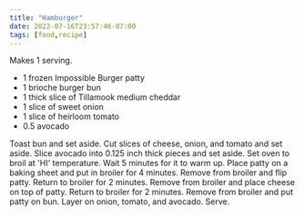 ```yaml
---
title: "Hamburger"
date: 2022-07-16T23:57:46-07:00
tags: [food,recipe]
---
```

Makes 1 serving.

* 1 frozen Impossible Burger patty
* 1 brioche burger bun
* 1 thick slice of Tillamook medium cheddar
* 1 slice of sweet onion
* 1 slice of heirloom tomato
* 0.5 avocado

Toast bun and set aside.
Cut slices of cheese, onion, and tomato and set aside.
Slice avocado into 0.125 inch thick pieces and set aside.
Set oven to broil at 'HI' temperature.
Wait 5 minutes for it to warm up.
Place patty on a baking sheet and put in broiler for 4 minutes.
Remove from broiler and flip patty.
Return to broiler for 2 minutes.
Remove from broiler and place cheese on top of patty.
Return to broiler for 2 minutes.
Remove from broiler and put patty on bun.
Layer on onion, tomato, and avocado.
Serve.
